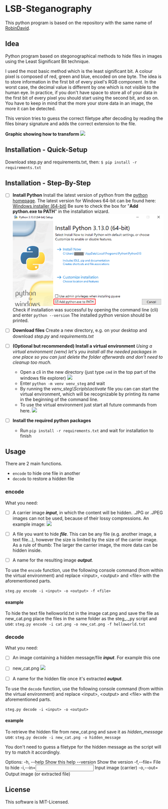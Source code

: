 ﻿# LSB-Steganography
This python program is based on the repository with the same name of [RobinDavid](https://github.com/RobinDavid/LSB-Steganography/blob/master/README.md#lsb-steganography).

## Idea
Python program based on stegonographical methods to hide files in images using the Least Significant Bit technique.

I used the most basic method which is the least significant bit. A colour pixel is composed of red, green and blue, encoded on one byte. The idea is to store information in the first bit of every pixel's RGB component. In the worst case, the decimal value is different by one which is not visible to the human eye. In practice, if you don't have space to store all of your data in the first bit of every pixel you should start using the second bit, and so on. You have to keep in mind that the more your store data in an image, the more it can be detected.

This version tries to guess the correct filetype after decoding by reading the files binary signature and adds the correct extension to the file.

**Graphic showing how to transform**
![](https://pandao.github.io/editor.md/images/logos/editormd-logo-180x180.png)

## Installation - Quick-Setup

Download <span>step.py</span> and requirements.txt, then:
`$ pip install -r requirements.txt`


## Installation - Step-By-Step
- [ ] **Install Python**
Install the latest version of python from the [python homepage](https://www.python.org/downloads/).
The latest version for Windows 64-bit can be found here: [Windows installer (64-bit)](https://www.python.org/ftp/python/3.13.0/python-3.13.0-amd64.exe)
Be sure to check the box for "**Add python.exe to PATH**" in the installation wizard.
![](https://github.com/Yeltsa-Kcir/stegano_files/blob/main/md_images/AddToPath.PNG)
Check if installation was successful by opening the command line (cli) and enter
 `python --version` The installed python version should be printed.
- [ ] **Download files**
Create a new directory, e.g. on your desktop and download _step_._py_ and _requirements.txt_

- [ ] **(Optional but recommended) Install a virtual environment**
*Using a virtual environment (venv) let's you install all the needed packages in one place so you can just delete the folder afterwards and don't need to cleanup too much.*
	- Open a cli in the new directory (just type `cmd` in the top part of the windows file explorer) 
![](https://pandao.github.io/editor.md/images/logos/editormd-logo-180x180.png)
	- Enter `python -m venv venv_steg` and wait
	- By running the _venv_steg\Scripts\activate_ file you can can start the virtual environment, which will be recognizable by printing its name in the beginning of the command line. 
 	- To use the virtual environment just start all future commands from here. 
![](https://pandao.github.io/editor.md/images/logos/editormd-logo-180x180.png)
- [ ] **Install the required python packages**
	-  Run `pip install -r requirements.txt` and wait for installation to finish

## Usage

There are 2 main functions. 
- `encode` to hide one file in another 
- `decode` to restore a hidden file  

### encode
What you need:
- [ ] A carrier image ***input***, in which the content will be hidden. .JPG or .JPEG images can not be used, because of their lossy compressions. An example image: 
![](https://pandao.github.io/editor.md/images/logos/editormd-logo-180x180.png)
- [ ] A file you want to hide ***file***. This can be any file (e.g. another image, a text file...), however the size is limited by the size of the carrier image. As a rule of thumb: The larger the carrier image, the more data can be hidden inside.

- [ ] A name for the resulting image ***output***. 

To use the `encode` function, use the following console command (from within the virtual environment) and replace \<input\>, \<output\> and \<file\> with the aforementioned parts. 

`steg.py encode -i <input> -o <output> -f <file>`
#### example
To hide the text file helloworld.txt in the image cat.png and save the file as new_cat.png place the files in the same folder as the steg_._py script and use: 
`steg.py encode -i cat.png -o new_cat.png -f helloworld.txt`    

### decode
What you need:
- [ ] An image containing a hidden message/file ***input***. For example this one 
- [ ] new_cat.png
![](https://pandao.github.io/editor.md/images/logos/editormd-logo-180x180.png)


- [ ] A name for the hidden file once it's extracted ***output***. 

To use the `decode` function, use the following console command (from within the virtual environment) and replace \<input\>, \<output\> and \<file\> with the aforementioned parts. 

`steg.py decode -i <input> -o <output>`
#### example
To retrieve the hidden file from new_cat.png and save it as _hidden_message_ use: 
`steg.py decode -i new_cat.png -o hidden_message` 

You don't need to guess a filetype for the hidden message as the script will try to match it accordingly. 

Options:
  -h, --help                Show this help
  --version                 Show the version
  -f,--file=<file>          File to hide
  -i,--in=<input>           Input image (carrier)
  -o,--out=<output>         Output image (or extracted file)

## License

[](https://github.com/RobinDavid/LSB-Steganography/blob/master/README.md#license)

This software is MIT-Licensed.
